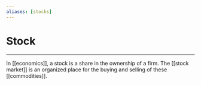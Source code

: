 ```yaml
---
aliases: [stocks]
---
```

# Stock


---
In [[economics]], a stock is a share in the ownership of a firm. The [[stock market]] is an organized place for the buying and selling of these [[commodities]]. 
